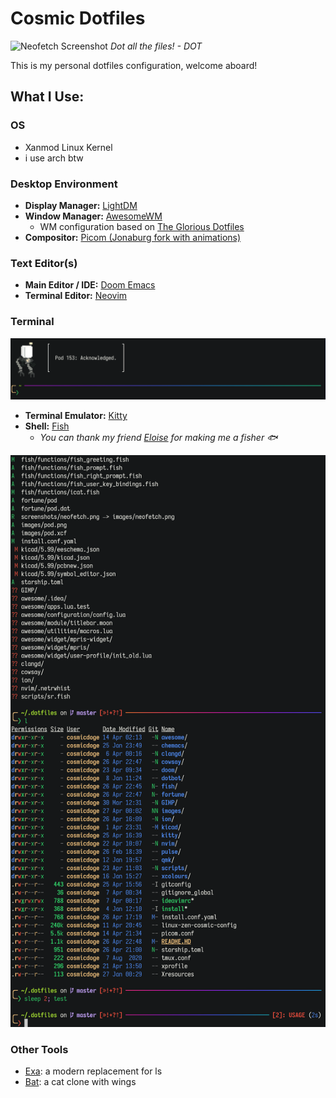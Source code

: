 # Cosmic Dotfiles
![Neofetch Screenshot](resources/images/neofetch.png)
_Dot all the files! - *DOT*_

This is my personal dotfiles configuration, welcome aboard!

## What I Use:
### OS
- Xanmod Linux Kernel
- i use arch btw

### Desktop Environment
- **Display Manager:** [LightDM](https://github.com/canonical/lightdm)
- **Window Manager:** [AwesomeWM](https://awesomewm.org)
    - WM configuration based on [The Glorious Dotfiles](https://github.com/manilarome/the-glorious-dotfiles)
- **Compositor:** [Picom (Jonaburg fork with animations)](https://github.com/jonaburg/picom)

### Text Editor(s)
- **Main Editor / IDE:** [Doom Emacs](https://github.com/hlissner/doom-emacs)
- **Terminal Editor:** [Neovim](https://neovim.io)

### Terminal
![Fish Greeting](resources/images/fish-greeting.png)

- **Terminal Emulator:** [Kitty](https://sw.kovidgoyal.net/kitty/)
- **Shell:** [Fish](https://fishshell.com)
    - _You can thank my friend [Eloise](https://github.com/fdeitylink) for making me a fisher 🐟_

![Fish Shell](resources/images/fish-shell.png)

### Other Tools
- [Exa](https://the.exa.website): a modern replacement for ls
- [Bat](https://github.com/sharkdp/bat): a cat clone with wings 
